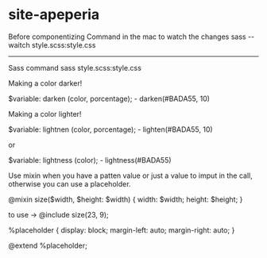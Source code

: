 # site-apeperia

Before componentizing 
Command in the mac to watch the changes 
   sass --waitch style.scss:style.css

   ---

Sass command 
   sass style.scss:style.css

Making a color darker!

$variable: darken (color, porcentage); - darken(#BADA55, 10)


Making a color lighter!

$variable: lightnen (color, porcentage); - lighten(#BADA55, 10)

or 

$variable: lightness (color); - lightness(#BADA55)



Use mixin when you have a patten value or just a value to imput in the call, otherwise you can use a placeholder.

@mixin size($width, $height: $width) {
    width: $width;
    height: $height;
}

 to use ->  @include size(23, 9);


%placeholder {
    display: block;
    margin-left: auto;
    margin-right: auto;
}

@extend %placeholder;